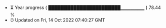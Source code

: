 - ⏳ Year progress { ███████████████████████▁▁▁▁▁▁▁ } 78.44 %
- ⏰ Updated on Fri, 14 Oct 2022 07:40:27 GMT


